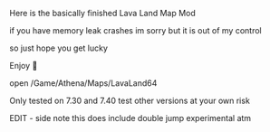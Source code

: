 Here is the basically finished Lava Land Map Mod 


if you have memory leak crashes im sorry but it is out of my control 

so just hope you get lucky 

Enjoy 🙂

open /Game/Athena/Maps/LavaLand64

Only tested on 7.30 and 7.40 test other versions at your own risk

EDIT - side note this does include double jump experimental atm